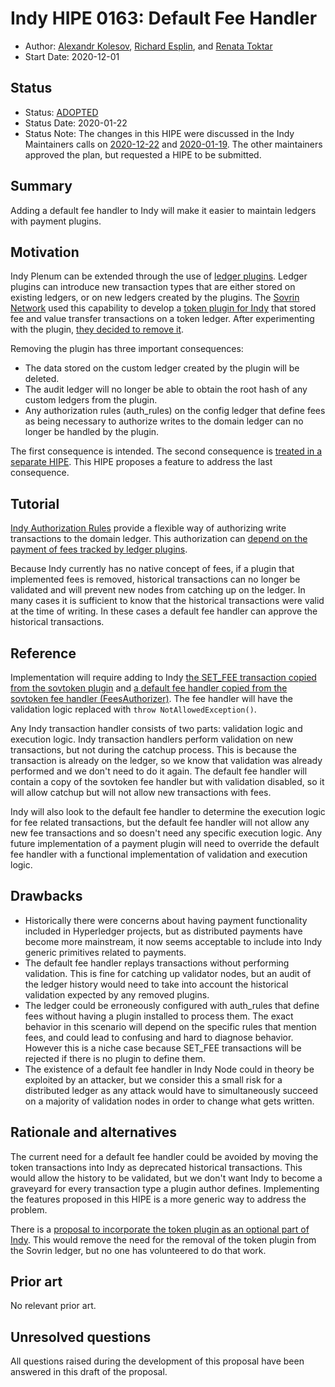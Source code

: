 # Indy HIPE 0163: Default Fee Handler
- Author: [Alexandr Kolesov](alexander.kolesov@evernym.com), [Richard Esplin](mailto:richard.esplin@evernym.com), and [Renata Toktar](renata.toktar@evernym.com)
- Start Date: 2020-12-01


## Status
- Status: [ADOPTED](/README.md#hipe-lifecycle)
- Status Date: 2020-01-22
- Status Note: The changes in this HIPE were discussed in the Indy Maintainers calls on [2020-12-22](https://wiki.hyperledger.org/display/indy/2020-12-22+Indy+Contributors+Call) and [2020-01-19](https://wiki.hyperledger.org/display/indy/2021-01-19+Indy+Contributors+Call). The other maintainers approved the plan, but requested a HIPE to be submitted.


## Summary
[summary]: #summary

Adding a default fee handler to Indy will make it easier to maintain ledgers with payment plugins.


## Motivation
[motivation]: #motivation

Indy Plenum can be extended through the use of [ledger plugins](https://github.com/hyperledger/indy-plenum/blob/master/docs/source/plugins.md). Ledger plugins can introduce new transaction types that are either stored on existing ledgers, or on new ledgers created by the plugins. The [Sovrin Network](http://sovrin.org) used this capability to develop a [token plugin for Indy](https://github.com/sovrin-foundation/token-plugin) that stored fee and value transfer transactions on a token ledger. After experimenting with the plugin, [they decided to remove it](https://github.com/sovrin-foundation/sovrin-sip/tree/master/text/5005-token-removal/README.md).

Removing the plugin has three important consequences:
* The data stored on the custom ledger created by the plugin will be deleted.
* The audit ledger will no longer be able to obtain the root hash of any custom ledgers from the plugin.
* Any authorization rules (auth_rules) on the config ledger that define fees as being necessary to authorize writes to the domain ledger can no longer be handled by the plugin.

The first consequence is intended. The second consequence is [treated in a separate HIPE](https://github.com/hyperledger/indy-hipe/tree/master/text/0162-freeze-ledgers). This HIPE proposes a feature to address the last consequence.


## Tutorial
[tutorial]: #tutorial

[Indy Authorization Rules](https://github.com/hyperledger/indy-node/blob/master/docs/source/requests.md#auth_rule) provide a flexible way of authorizing write transactions to the domain ledger. This authorization can [depend on the payment of fees tracked by ledger plugins](https://github.com/sovrin-foundation/libsovtoken/blob/master/doc/fees.md).

Because Indy currently has no native concept of fees, if a plugin that implemented fees is removed, historical transactions can no longer be validated and will prevent new nodes from catching up on the ledger. In many cases it is sufficient to know that the historical transactions were valid at the time of writing. In these cases a default fee handler can approve the historical transactions.


## Reference
[reference]: #reference

Implementation will require adding to Indy [the SET_FEE transaction copied from the sovtoken plugin](https://github.com/sovrin-foundation/token-plugin/blob/a635780361a7478ea4b2f47fcffee78b150fdea3/sovtokenfees/sovtokenfees/req_handlers/write_handlers/set_fees_handler.py#L20) and [a default fee handler copied from the sovtoken fee handler (FeesAuthorizer)](https://github.com/sovrin-foundation/token-plugin/blob/master/sovtokenfees/sovtokenfees/fees_authorizer.py#L26). The fee handler will have the validation logic replaced with `throw NotAllowedException()`.

Any Indy transaction handler consists of two parts: validation logic and execution logic. Indy transaction handlers perform validation on new transactions, but not during the catchup process. This is because the transaction is already on the ledger, so we know that validation was already performed and we don't need to do it again. The default fee handler will contain a copy of the sovtoken fee handler but with validation disabled, so it will allow catchup but will not allow new transactions with fees.

Indy will also look to the default fee handler to determine the execution logic for fee related transactions, but the default fee handler will not allow any new fee transactions and so doesn't need any specific execution logic. Any future implementation of a payment plugin will need to override the default fee handler with a functional implementation of validation and execution logic.


## Drawbacks
[drawbacks]: #drawbacks

* Historically there were concerns about having payment functionality included in Hyperledger projects, but as distributed payments have become more mainstream, it now seems acceptable to include into Indy generic primitives related to payments.
* The default fee handler replays transactions without performing validation. This is fine for catching up validator nodes, but an audit of the ledger history would need to take into account the historical validation expected by any removed plugins.
* The ledger could be erroneously configured with auth_rules that define fees without having a plugin installed to process them. The exact behavior in this scenario will depend on the specific rules that mention fees, and could lead to confusing and hard to diagnose behavior. However this is a niche case because SET_FEE transactions will be rejected if there is no plugin to define them.
* The existence of a default fee handler in Indy Node could in theory be exploited by an attacker, but we consider this a small risk for a distributed ledger as any attack would have to simultaneously succeed on a majority of validation nodes in order to change what gets written.


## Rationale and alternatives
[alternatives]: #alternatives

The current need for a default fee handler could be avoided by moving the token transactions into Indy as deprecated historical transactions. This would allow the history to be validated, but we don't want Indy to become a graveyard for every transaction type a plugin author defines. Implementing the features proposed in this HIPE is a more generic way to address the problem.

There is a [proposal to incorporate the token plugin as an optional part of Indy](https://github.com/hyperledger/indy-hipe/tree/master/text/0161-generic-token). This would remove the need for the removal of the token plugin from the Sovrin ledger, but no one has volunteered to do that work.


## Prior art
[prior-art]: #handler-prior-art

No relevant prior art.


## Unresolved questions
[unresolved-questions]: #unresolved-questions

All questions raised during the development of this proposal have been answered in this draft of the proposal.
